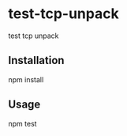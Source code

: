 # test-tcp-unpack
test tcp unpack


Installation
------------
npm install

Usage
------------
npm test